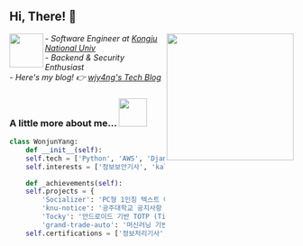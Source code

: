 ## Hi, There! 👋
<img align='right' src="https://github.com/user-attachments/assets/afba7ec7-2266-4aa0-bced-66571f515c0f" width="225">
<img align='left' src="https://github.com/user-attachments/assets/ae43f73b-0681-4e3c-8f6f-51f5b4bce7b5" width="60">

*- Software Engineer at <a href="https://www.kongju.ac.kr/KNU/index.do">Kongju National Univ</a>*<br>
*- Backend & Security Enthusiast*<br>
*- Here's my blog! 👉 <a href="https://wjy4ng.github.io/">wjy4ng's Tech Blog</a>*<br>


### A little more about me... <img src="https://media.giphy.com/media/mGcNjsfWAjY5AEZNw6/giphy.gif" width="50">
```python
class WonjunYang:
    def __init__(self):
	self.tech = ['Python', 'AWS', 'Django']
	self.interests = ['정보보안기사', 'kali linux']

    def _achievements(self):
	self.projects = {
	    'Socializer': 'PC형 1인칭 텍스트 어드벤쳐 게임 팀프로젝트 UI 디자인',
	    'knu-notice': '공주대학교 공지사항 알림 서비스',
	    'Tocky': '안드로이드 기반 TOTP (Time-based One-Time Password) 관리자 앱',
	    'grand-trade-auto': '머신러닝 기반 중고차 가격 예측 서비스'}
	self.certifications = ['정보처리기사', '컴활1급']
```
